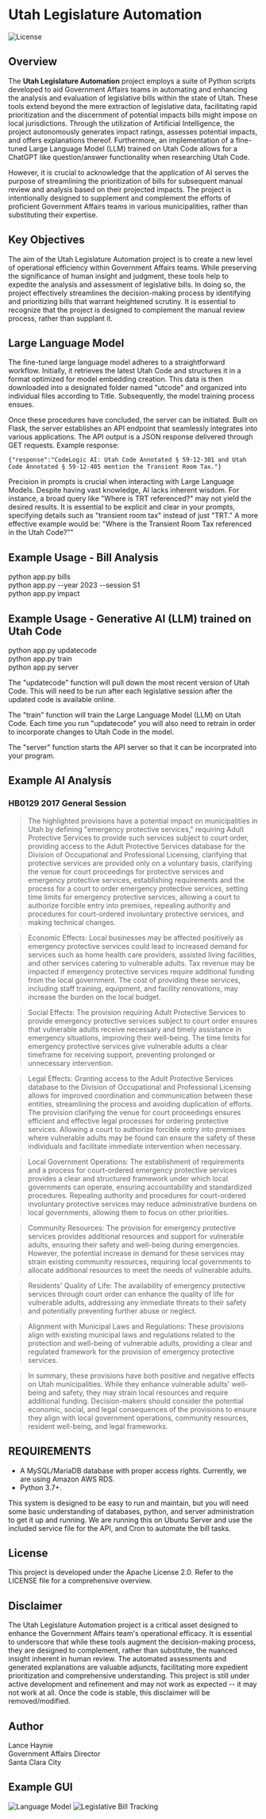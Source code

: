 # Utah Legislature Automation

![License](https://img.shields.io/badge/license-Apache%202.0-blue.svg)

## Overview

The **Utah Legislature Automation** project employs a suite of Python scripts developed to aid Government Affairs teams in automating and enhancing the analysis and evaluation of legislative bills within the state of Utah. These tools extend beyond the mere extraction of legislative data, facilitating rapid prioritization and the discernment of potential impacts bills might impose on local jurisdictions. Through the utilization of Artificial Intelligence, the project autonomously generates impact ratings, assesses potential impacts, and offers explanations thereof. Furthermore, an implementation of a fine-tuned Large Language Model (LLM) trained on Utah Code allows for a ChatGPT like question/answer functionality when researching Utah Code. 

However, it is crucial to acknowledge that the application of AI serves the purpose of streamlining the prioritization of bills for subsequent manual review and analysis based on their projected impacts. The project is intentionally designed to supplement and complement the efforts of proficient Government Affairs teams in various municipalities, rather than substituting their expertise.

## Key Objectives
The aim of the Utah Legislature Automation project is to create a new level of operational efficiency within Government Affairs teams. While preserving the significance of human insight and judgment, these tools help to expedite the analysis and assessment of legislative bills. In doing so, the project effectively streamlines the decision-making process by identifying and prioritizing bills that warrant heightened scrutiny. It is essential to recognize that the project is designed to complement the manual review process, rather than supplant it.

## Large Language Model
The fine-tuned large language model adheres to a straightforward workflow. Initially, it retrieves the latest Utah Code and structures it in a format optimized for model embedding creation. This data is then downloaded into a designated folder named "utcode" and organized into individual files according to Title. Subsequently, the model training process ensues.

Once these procedures have concluded, the server can be initiated. Built on Flask, the server establishes an API endpoint that seamlessly integrates into various applications. The API output is a JSON response delivered through GET requests. Example response:

```
{"response":"CodeLogic AI: Utah Code Annotated § 59-12-301 and Utah Code Annotated § 59-12-405 mention the Transient Room Tax."}
```

Precision in prompts is crucial when interacting with Large Language Models. Despite having vast knowledge, AI lacks inherent wisdom. For instance, a broad query like "Where is TRT referenced?" may not yield the desired results. It is essential to be explicit and clear in your prompts, specifying details such as "transient room tax" instead of just "TRT." A more effective example would be: "Where is the Transient Room Tax referenced in the Utah Code?""

## Example Usage - Bill Analysis
python app.py bills\
python app.py --year 2023 --session S1\
python app.py impact

## Example Usage - Generative AI (LLM) trained on Utah Code
python app.py updatecode\
python app.py train\
python app.py server

The "updatecode" function will pull down the most recent version of Utah Code. This will need to be run after each legislative session after the updated code is available online. 

The "train" function will train the Large Language Model (LLM) on Utah Code. Each time you run "updatecode" you will also need to retrain in order to incorporate changes to Utah Code in the model.

The "server" function starts the API server so that it can be incorprated into your program.

## Example AI Analysis
### HB0129 2017 General Session

>The highlighted provisions have a potential impact on municipalities in Utah by defining "emergency protective services," requiring Adult Protective Services to provide such services subject to court order, providing access to the Adult Protective Services database for the Division of Occupational and Professional Licensing, clarifying that protective services are provided only on a voluntary basis, clarifying the venue for court proceedings for protective services and emergency protective services, establishing requirements and the process for a court to order emergency protective services, setting time limits for emergency protective services, allowing a court to authorize forcible entry into premises, repealing authority and procedures for court-ordered involuntary protective services, and making technical changes.

>Economic Effects:
Local businesses may be affected positively as emergency protective services could lead to increased demand for services such as home health care providers, assisted living facilities, and other services catering to vulnerable adults.
Tax revenue may be impacted if emergency protective services require additional funding from the local government. The cost of providing these services, including staff training, equipment, and facility renovations, may increase the burden on the local budget.

>Social Effects:
The provision requiring Adult Protective Services to provide emergency protective services subject to court order ensures that vulnerable adults receive necessary and timely assistance in emergency situations, improving their well-being.
The time limits for emergency protective services give vulnerable adults a clear timeframe for receiving support, preventing prolonged or unnecessary intervention.

>Legal Effects:
Granting access to the Adult Protective Services database to the Division of Occupational and Professional Licensing allows for improved coordination and communication between these entities, streamlining the process and avoiding duplication of efforts.
The provision clarifying the venue for court proceedings ensures efficient and effective legal processes for ordering protective services.
Allowing a court to authorize forcible entry into premises where vulnerable adults may be found can ensure the safety of these individuals and facilitate immediate intervention when necessary.

>Local Government Operations:
The establishment of requirements and a process for court-ordered emergency protective services provides a clear and structured framework under which local governments can operate, ensuring accountability and standardized procedures.
Repealing authority and procedures for court-ordered involuntary protective services may reduce administrative burdens on local governments, allowing them to focus on other priorities.

>Community Resources:
The provision for emergency protective services provides additional resources and support for vulnerable adults, ensuring their safety and well-being during emergencies.
However, the potential increase in demand for these services may strain existing community resources, requiring local governments to allocate additional resources to meet the needs of vulnerable adults.

>Residents' Quality of Life:
The availability of emergency protective services through court order can enhance the quality of life for vulnerable adults, addressing any immediate threats to their safety and potentially preventing further abuse or neglect.

>Alignment with Municipal Laws and Regulations:
These provisions align with existing municipal laws and regulations related to the protection and well-being of vulnerable adults, providing a clear and regulated framework for the provision of emergency protective services.

>In summary, these provisions have both positive and negative effects on Utah municipalities. While they enhance vulnerable adults' well-being and safety, they may strain local resources and require additional funding. Decision-makers should consider the potential economic, social, and legal consequences of the provisions to ensure they align with local government operations, community resources, resident well-being, and legal frameworks.

## REQUIREMENTS
*  A MySQL/MariaDB database with proper access rights. Currently, we are using Amazon AWS RDS.
*  Python 3.7+.

This system is designed to be easy to run and maintain, but you will need some basic understanding of databases, python, and server administration to get it up and running. We are running this on Ubuntu Server and use the included service file for the API, and Cron to automate the bill tasks.

## License
This project is developed under the Apache License 2.0. Refer to the LICENSE file for a comprehensive overview.

## Disclaimer
The Utah Legislature Automation project is a critical asset designed to enhance the Government Affairs team's operational efficacy. It is essential to underscore that while these tools augment the decision-making process, they are designed to complement, rather than substitute, the nuanced insight inherent in human review. The automated assessments and generated explanations are valuable adjuncts, facilitating more expedient prioritization and comprehensive understanding. This project is still under active development and refinement and may not work as expected -- it may not work at all. Once the code is stable, this disclaimer will be removed/modified.

## Author
Lance Haynie\
Government Affairs Director\
Santa Clara City

## Example GUI
![Language Model](https://raw.githubusercontent.com/sccity/utlegislature/master/img/llm_mobile.png)
![Legislative Bill Tracking](https://raw.githubusercontent.com/sccity/utlegislature/b38da668d3a266cc31a1f4bf56d876c763575e9d/img/utle.png)